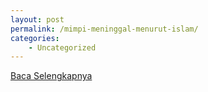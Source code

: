 ```yaml
---
layout: post
permalink: /mimpi-meninggal-menurut-islam/
categories:
    - Uncategorized
---
```


[Baca Selengkapnya](/07)